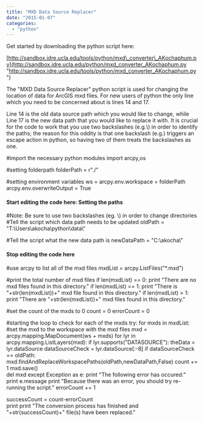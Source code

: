 ```yaml
---
title: "MXD Data Source Replacer"
date: "2015-01-07"
categories: 
  - "python"
---
```


Get started by downloading the python script here:

[http://sandbox.idre.ucla.edu/tools/python/mxd\_converter\_AKochaphum.py](http://sandbox.idre.ucla.edu/python/mxd_converter_AKochaphum.py "http://sandbox.idre.ucla.edu/tools/python/mxd_converter_AKochaphum.py")

The "MXD Data Source Replacer" python script is used for changing the location of data for ArcGIS mxd files. For new users of python the only line which you need to be concerned about is lines 14 and 17.

Line 14 is the old data source path which you would like to change, while Line 17 is the new data path that you would like to replace it with. It is crucial for the code to work that you use two backslashes (e.g.\\) in order to identify the paths; the reason for this oddity is that one backslash (e.g.) triggers an escape action in python, so having two of them treats the backslashes as one.

#import the necessary python modules
import arcpy,os

#setting folderpath
folderPath = r"./"

#setting environment variables
ws = arcpy.env.workspace = folderPath
arcpy.env.overwriteOutput = True

#### Start editing the code here: Setting the paths ####
#Note: Be sure to use two backslashes (eg. \\) in order to change directories 
#Tell the script which data path needs to be updated
oldPath = "T:\\Users\\akocha\\python\\data\\"

#Tell the script what the new data path is
newDataPath = "C:\\akocha\\"

#### Stop editing the code here ####

#use arcpy to list all of the mxd files
mxdList = arcpy.ListFiles("\*.mxd")

#print the total number of mxd files
if len(mxdList) == 0:
    print "There are no mxd files found in this directory."
if len(mxdList) == 1:
    print "There is "+str(len(mxdList))+" mxd file found in this directory."
if len(mxdList) > 1:
    print "There are "+str(len(mxdList))+" mxd files found in this directory."   

#set the count of the mxds to 0
count = 0
errorCount = 0

#starting the loop to check for each of the mxds
try:
    for mxds in mxdList:
        #set the mxd to the workspace with the mxd files
        mxd = arcpy.mapping.MapDocument(ws + mxds)
        for lyr in arcpy.mapping.ListLayers(mxd):
            if lyr.supports("DATASOURCE"):
                theData = lyr.dataSource
                dataSourceCheck = lyr.dataSource\[:-8\]
            if dataSourceCheck == oldPath:
                mxd.findAndReplaceWorkspacePaths(oldPath,newDataPath,False)
                count += 1
                mxd.save()                  
        del mxd
except Exception as e:
    print "The following error has occured:"
    print e.message
    print "Because there was an error, you should try re-running the script."
    errorCount += 1

successCount = count-errorCount    
print
print "The conversion process has finished and "+str(successCount)+" file(s) have been replaced."
